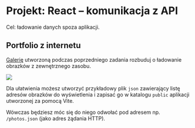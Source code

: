 # Projekt: React – komunikacja z API

Cel: ładowanie danych spoza aplikacji.

## Portfolio z internetu

[Galerię](../01-podstawy/README.md#galeria) utworzoną podczas poprzedniego zadania rozbuduj o ładowanie obrazków z zewnętrznego zasobu.

![](../01-podstawy/assets/04-gallery.png)

Dla ułatwienia możesz utworzyć przykładowy plik `json` zawierający listę adresów obrazków do wyświetlenia i zapisać go w katalogu `public` aplikacji utworzonej za pomocą Vite.

Wówczas będziesz móc się do niego odwołać pod adresem np. `/photos.json` (jako adres żądania HTTP).
